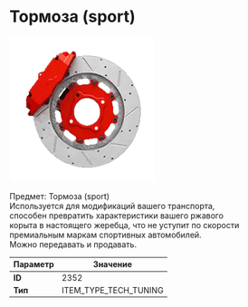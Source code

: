 # Тормоза (sport)

![Item Image](../img/2352.webp?raw=true)

Предмет: Тормоза (sport)<br>Используется для модификаций вашего транспорта, <br>способен превратить характеристики вашего ржавого<br>корыта в настоящего жеребца, что не уступит по скорости<br>премиальным маркам спортивных автомобилей.<br>Можно передавать и продавать.


| Параметр | Значение |
|----------|----------|
| **ID** | 2352 |
| **Тип** | ITEM_TYPE_TECH_TUNING |

